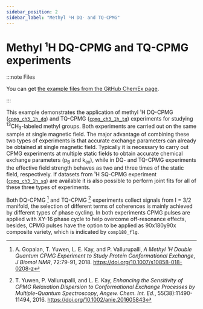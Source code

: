 ```yaml
---
sidebar_position: 2
sidebar_label: "Methyl ¹H DQ- and TQ-CPMG"
---
```


# Methyl ¹H DQ-CPMG and TQ-CPMG experiments

:::note Files

You can get
[the example files from the GitHub ChemEx page](https://github.com/gbouvignies/chemex/tree/master/examples/Combinations/CPMG_CH3_1H_DQ_TQ).

:::

This example demonstrates the application of methyl ¹H DQ-CPMG
([`cpmg_ch3_1h_dq`](experiments/cpmg/cpmg_ch3_1h_dq.md)) and TQ-CPMG
([`cpmg_ch3_1h_tq`](experiments/cpmg/cpmg_ch3_1h_tq.md)) experiments for
studying <sup>13</sup>CH<sub>3</sub>-labeled methyl groups. Both experiments are carried out on the
same sample at single magnetic field. The major advantage of combining these two
types of experiments is that accurate exchange parameters can already be
obtained at single magnetic field. Typically it is necessary to carry out CPMG
experiments at multiple static fields to obtain accurate chemical exchange
parameters (p<sub>B</sub> and k<sub>ex</sub>), while in DQ- and TQ-CPMG
experiments the effective field strength behaves as two and three times of the
static field, respectively. If datasets from ¹H SQ-CPMG experiment
([`cpmg_ch3_1h_sq`](experiments/cpmg/cpmg_ch3_1h_sq.md)) are available it is
also possible to perform joint fits for all of these three types of experiments.

Both DQ-CPMG [^1] and TQ-CPMG [^2] experiments collect signals from I = 3/2
manifold, the selection of different terms of coherences is mainly achieved by
different types of phase cycling. In both experiments CPMG pulses are applied
with XY-16 phase cycle to help overcome off-resonance effects, besides, CPMG
pulses have the option to be applied as 90x180y90x composite variety, which is
indicated by `comp180_flg`.

[^1]:
    A. Gopalan, T. Yuwen, L. E. Kay, and P. Vallurupalli, _A Methyl ¹H Double
    Quantum CPMG Experiment to Study Protein Conformational Exchange_, _J Biomol
    NMR_, 72:79-91, 2018. https://doi.org/10.1007/s10858-018-0208-z

[^2]:
    T. Yuwen, P. Vallurupalli, and L. E. Kay, _Enhancing the Sensitivity of CPMG
    Relaxation Dispersion to Conformational Exchange Processes by
    Multiple-Quantum Spectroscopy_, _Angew. Chem. Int. Ed._,
    55(38):11490-11494, 2016. https://doi.org/10.1002/anie.201605843
